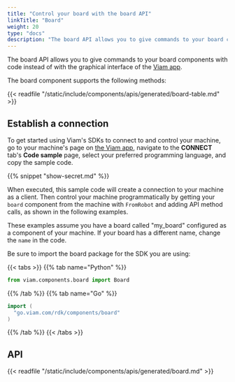 ```yaml
---
title: "Control your board with the board API"
linkTitle: "Board"
weight: 20
type: "docs"
description: "The board API allows you to give commands to your board components with code instead of with the graphical interface of the Viam app"
---
```


The board API allows you to give commands to your board components with code instead of with the graphical interface of the [Viam app](https://app.viam.com/).

The board component supports the following methods:

{{< readfile "/static/include/components/apis/generated/board-table.md" >}}

## Establish a connection

To get started using Viam's SDKs to connect to and control your machine, go to your machine's page on [the Viam app](https://app.viam.com), navigate to the **CONNECT** tab's **Code sample** page, select your preferred programming language, and copy the sample code.

{{% snippet "show-secret.md" %}}

When executed, this sample code will create a connection to your machine as a client.
Then control your machine programmatically by getting your `board` component from the machine with `FromRobot` and adding API method calls, as shown in the following examples.

These examples assume you have a board called "my_board" configured as a component of your machine.
If your board has a different name, change the `name` in the code.

Be sure to import the board package for the SDK you are using:

{{< tabs >}}
{{% tab name="Python" %}}

```python
from viam.components.board import Board
```

{{% /tab %}}
{{% tab name="Go" %}}

```go
import (
  "go.viam.com/rdk/components/board"
)
```

{{% /tab %}}
{{< /tabs >}}

## API

{{< readfile "/static/include/components/apis/generated/board.md" >}}
